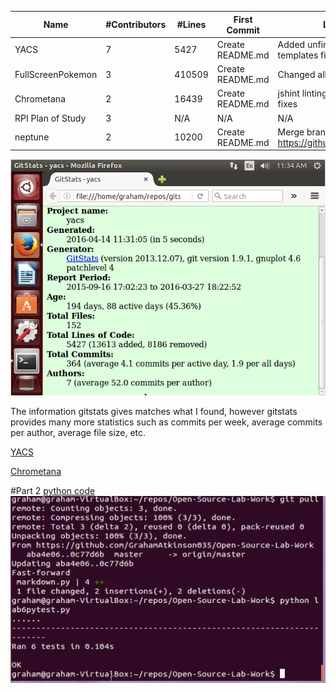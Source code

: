 | Name | #Contributors | #Lines | First Commit | Last Commit |
|------|---------------|--------|---------------|--------------|
|YACS|7|5427|Create README.md|Added unfinished handlebars templates file|
|FullScreenPokemon|3|410509|Create README.md|Changed all instances of var to let|
|Chrometana|2|16439|Create README.md|jshint linting config and linting fixes|
|RPI Plan of Study|3|N/A|N/A|N/A|
|neptune|2|10200|Create README.md|Merge branch 'master' of https://github.com/sarbos/neptune|
![gitstats](gitstatsYACS.PNG) 

The information gitstats gives matches what I found, however gitstats provides many more statistics such as commits per week, average commits per author, average file size, etc. 

[YACS](https://youtu.be/G6Pbhy-9bHs)

[Chrometana](https://youtu.be/9jbdDnekgO0)

#Part 2
[python code](markdown.py)
![lab6tests](Lab6Tests.PNG)


